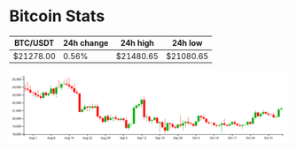 # Bitcoin Stats

BTC/USDT|24h change|24h high|24h low|
|---|---|---|---|
|$21278.00|0.56%|$21480.65|$21080.65|

<img src="./chart.svg">
